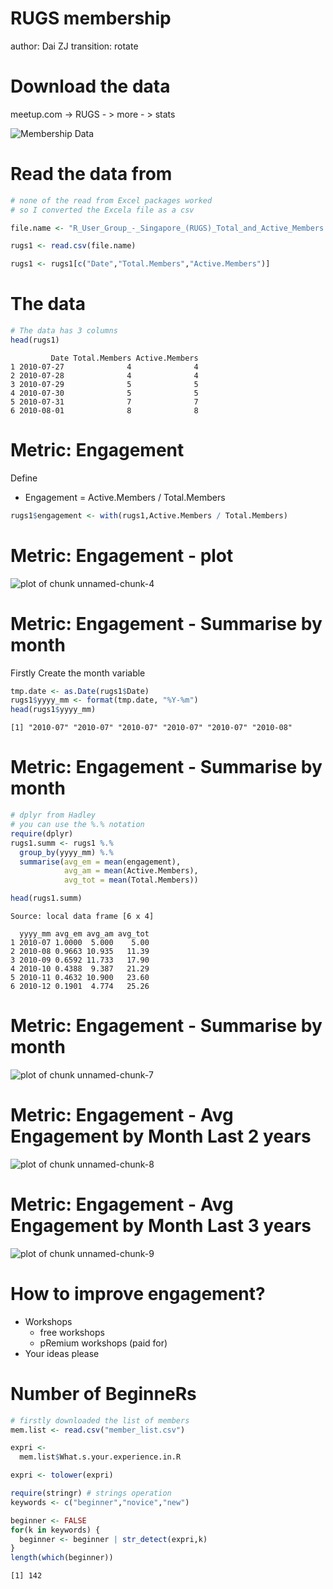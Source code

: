 <style type="text/css">
.small-code pre code {
   font-size: 1.1em;
}
</style>

RUGS membership
========================================================
author: Dai ZJ
transition: rotate

Download the data
========================================================

meetup.com -> RUGS - > more - > stats

![Membership Data](membershipdata.png)


Read the data from
========================================================


```r
# none of the read from Excel packages worked
# so I converted the Excela file as a csv

file.name <- "R_User_Group_-_Singapore_(RUGS)_Total_and_Active_Members.csv"

rugs1 <- read.csv(file.name)

rugs1 <- rugs1[c("Date","Total.Members","Active.Members")]
```


The data
========================================================


```r
# The data has 3 columns
head(rugs1)
```

```
         Date Total.Members Active.Members
1 2010-07-27              4              4
2 2010-07-28              4              4
3 2010-07-29              5              5
4 2010-07-30              5              5
5 2010-07-31              7              7
6 2010-08-01              8              8
```


Metric: Engagement
========================================================
Define
- Engagement = Active.Members / Total.Members


```r
rugs1$engagement <- with(rugs1,Active.Members / Total.Members)
```


Metric: Engagement - plot
========================================================

![plot of chunk unnamed-chunk-4](rugs-figure/unnamed-chunk-4.png) 


Metric: Engagement - Summarise by month
========================================================
Firstly Create the month variable

```r
tmp.date <- as.Date(rugs1$Date)
rugs1$yyyy_mm <- format(tmp.date, "%Y-%m")
head(rugs1$yyyy_mm)
```

```
[1] "2010-07" "2010-07" "2010-07" "2010-07" "2010-07" "2010-08"
```


Metric: Engagement - Summarise by month
========================================================

```r
# dplyr from Hadley
# you can use the %.% notation
require(dplyr)
rugs1.summ <- rugs1 %.% 
  group_by(yyyy_mm) %.% 
  summarise(avg_em = mean(engagement),
            avg_am = mean(Active.Members),
            avg_tot = mean(Total.Members))

head(rugs1.summ)
```

```
Source: local data frame [6 x 4]

  yyyy_mm avg_em avg_am avg_tot
1 2010-07 1.0000  5.000    5.00
2 2010-08 0.9663 10.935   11.39
3 2010-09 0.6592 11.733   17.90
4 2010-10 0.4388  9.387   21.29
5 2010-11 0.4632 10.900   23.60
6 2010-12 0.1901  4.774   25.26
```


Metric: Engagement - Summarise by month
========================================================
![plot of chunk unnamed-chunk-7](rugs-figure/unnamed-chunk-7.png) 


Metric: Engagement - Avg Engagement by Month Last 2 years
========================================================
![plot of chunk unnamed-chunk-8](rugs-figure/unnamed-chunk-8.png) 


Metric: Engagement - Avg Engagement by Month Last 3 years
========================================================
![plot of chunk unnamed-chunk-9](rugs-figure/unnamed-chunk-9.png) 


How to improve engagement?
========================================================
* Workshops
  * free workshops
  * pRemium workshops (paid for)
* Your ideas please

Number of BeginneRs
========================================================


```r
# firstly downloaded the list of members
mem.list <- read.csv("member_list.csv")

expri <- 
  mem.list$What.s.your.experience.in.R

expri <- tolower(expri)

require(stringr) # strings operation
keywords <- c("beginner","novice","new")

beginner <- FALSE
for(k in keywords) {
  beginner <- beginner | str_detect(expri,k)
}
length(which(beginner))
```

```
[1] 142
```


